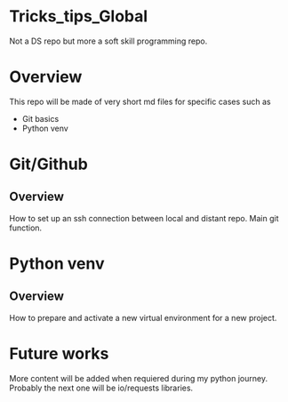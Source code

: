 # Tricks_tips_Global
Not a DS repo but more a soft skill programming repo.


# Overview
This repo will be made of very short md files for specific cases such as
- Git basics
- Python venv


# Git/Github
## Overview
How to set up an ssh connection between local and distant repo.
Main git function.


# Python venv
## Overview
How to prepare and activate a new virtual environment for a new project.







# Future works
More content will be added when requiered during my python journey.
Probably the next one will be io/requests libraries.
